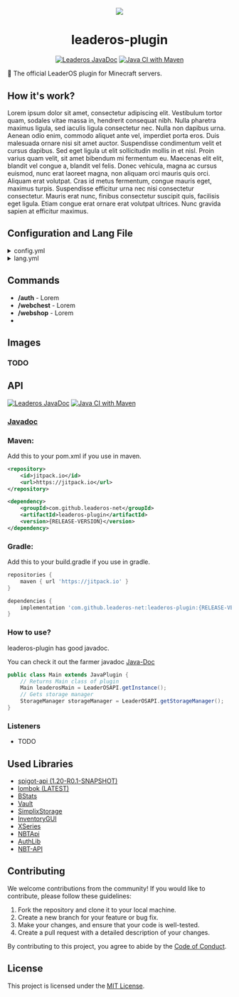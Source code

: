 <div align="center" style="margin-top: 5%">
  <img src="https://www.leaderos.net/apps/main/public/assets/img/brand/default.png" />
  <h1>leaderos-plugin</h1>
<p>

[![Leaderos JavaDoc](https://github.com/leaderos-net/leaderos-plugin/actions/workflows/publish-javadoc-maven.yml/badge.svg)](https://github.com/leaderos-net/leaderos-plugin/actions/workflows/publish-javadoc-maven.yml)
[![Java CI with Maven](https://github.com/leaderos-net/leaderos-plugin/actions/workflows/maven.yml/badge.svg)](https://github.com/leaderos-net/leaderos-plugin/actions/workflows/maven.yml)

</p>
</div>

🧩 The official LeaderOS plugin for Minecraft servers.

## How it's work?
Lorem ipsum dolor sit amet, consectetur adipiscing elit. Vestibulum tortor quam, sodales vitae massa in, hendrerit consequat nibh. Nulla pharetra maximus ligula, sed iaculis ligula consectetur nec. Nulla non dapibus urna. Aenean odio enim, commodo aliquet ante vel, imperdiet porta eros. Duis malesuada ornare nisi sit amet auctor. Suspendisse condimentum velit et cursus dapibus. Sed eget ligula ut elit sollicitudin mollis in et nisl. Proin varius quam velit, sit amet bibendum mi fermentum eu. Maecenas elit elit, blandit vel congue a, blandit vel felis. Donec vehicula, magna ac cursus euismod, nunc erat laoreet magna, non aliquam orci mauris quis orci. Aliquam erat volutpat. Cras id metus fermentum, congue mauris eget, maximus turpis. Suspendisse efficitur urna nec nisi consectetur consectetur. Mauris erat nunc, finibus consectetur suscipit quis, facilisis eget ligula. Etiam congue erat ornare erat volutpat ultrices. Nunc gravida sapien at efficitur maximus.

## Configuration and Lang File
<details>
  <summary>config.yml</summary>

    TODO
</details>

<details>
    <summary>lang.yml</summary>

    TODO
</details>

## Commands
+ **/auth** - Lorem
+ **/webchest** - Lorem
+ **/webshop** - Lorem
+ 
## Images

### TODO

## API
[![Leaderos JavaDoc](https://github.com/leaderos-net/leaderos-plugin/actions/workflows/publish-javadoc-maven.yml/badge.svg)](https://github.com/leaderos-net/leaderos-plugin/actions/workflows/publish-javadoc-maven.yml)
[![Java CI with Maven](https://github.com/leaderos-net/leaderos-plugin/actions/workflows/maven.yml/badge.svg)](https://github.com/leaderos-net/leaderos-plugin/actions/workflows/maven.yml)

### [Javadoc](https://leaderos-net.github.io/leaderos-plugin/)

### Maven:

Add this to your pom.xml if you use in maven.

```xml
<repository>
    <id>jitpack.io</id>
    <url>https://jitpack.io</url>
</repository>
```
```xml
<dependency>
    <groupId>com.github.leaderos-net</groupId>
    <artifactId>leaderos-plugin</artifactId>
    <version>{RELEASE-VERSION}</version>
</dependency>
```

### Gradle:

Add this to your build.gradle if you use in gradle.

```groovy
repositories {
    maven { url 'https://jitpack.io' }
}
```
```groovy
dependencies {
    implementation 'com.github.leaderos-net:leaderos-plugin:{RELEASE-VERSION}'
}
```

### How to use?

leaderos-plugin has good javadoc.

You can check it out the farmer javadoc [Java-Doc](https://leaderos-net.github.io/leaderos-plugin)

```java
public class Main extends JavaPlugin {
    // Returns Main class of plugin
    Main leaderosMain = LeaderOSAPI.getInstance();
    // Gets storage manager
    StorageManager storageManager = LeaderOSAPI.getStorageManager();
}
```

### Listeners

* TODO

## Used Libraries

* [spigot-api (1.20-R0.1-SNAPSHOT)](https://hub.spigotmc.org/stash/projects/SPIGOT/repos/spigot/browse)
* [lombok (LATEST)](https://github.com/projectlombok/lombok)
* [BStats](https://bstats.org)
* [Vault](https://www.spigotmc.org/resources/vault.34315/)
* [SimplixStorage](https://www.spigotmc.org/resources/simplixstorage-awesome-library-to-store-data-in-a-better-way.67286/)
* [InventoryGUI](https://github.com/Phoenix616/InventoryGui)
* [XSeries](https://github.com/CryptoMorin/XSeries)
* [NBTApi](https://www.spigotmc.org/resources/nbt-api.7939/)
* [AuthLib](https://mvnrepository.com/artifact/com.mojang/authlib/1.5.25)
* [NBT-API](https://github.com/tr7zw/Item-NBT-API)

## Contributing

We welcome contributions from the community! If you would like to contribute, please follow these guidelines:

1. Fork the repository and clone it to your local machine.
2. Create a new branch for your feature or bug fix.
3. Make your changes, and ensure that your code is well-tested.
4. Create a pull request with a detailed description of your changes.

By contributing to this project, you agree to abide by the [Code of Conduct](CODE_OF_CONDUCT.md).

## License

This project is licensed under the [MIT License](LICENSE).
